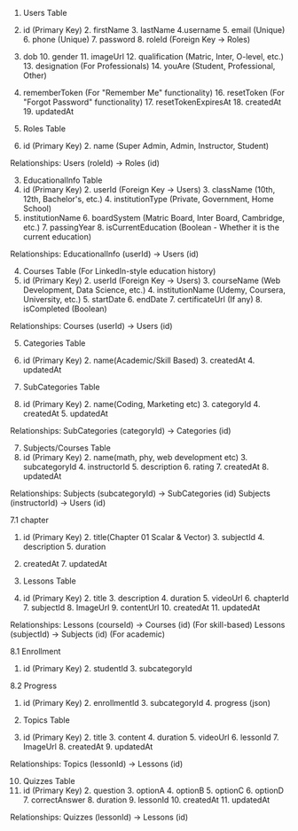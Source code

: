 1. Users Table
1. id (Primary Key)     2. firstName     3. lastName     4.username     5. email (Unique)     6. phone (Unique)     7. password     8. roleId (Foreign Key → Roles)     
9. dob     10. gender     11. imageUrl     12. qualification (Matric, Inter, O-level, etc.)     13. designation (For Professionals)     14. youAre (Student, Professional, Other)     
15. rememberToken (For "Remember Me" functionality)     16. resetToken (For "Forgot Password" functionality)     17. resetTokenExpiresAt     18. createdAt     19. updatedAt

2. Roles Table
1. id (Primary Key)     2. name (Super Admin, Admin, Instructor, Student)

Relationships:
Users (roleId) → Roles (id)

3. EducationalInfo Table
1. id (Primary Key)     2. userId (Foreign Key → Users)     3. className (10th, 12th, Bachelor's, etc.)     4. institutionType (Private, Government, Home School)     
5. institutionName     6. boardSystem (Matric Board, Inter Board, Cambridge, etc.)     7. passingYear     8. isCurrentEducation (Boolean - Whether it is the current education)

Relationships:
EducationalInfo (userId) → Users (id)

4. Courses Table (For LinkedIn-style education history)
1. id (Primary Key)     2. userId (Foreign Key → Users)     3. courseName (Web Development, Data Science, etc.)     4. institutionName (Udemy, Coursera, University, etc.)     5. startDate     6. endDate     7. certificateUrl (If any)     8. isCompleted (Boolean)

Relationships:
Courses (userId) → Users (id)

5. Categories Table
1. id (Primary Key)     2. name(Academic/Skill Based)     3. createdAt     4. updatedAt

6. SubCategories Table
1. id (Primary Key)     2. name(Coding, Marketing etc)     3. categoryId     4. createdAt     5. updatedAt

Relationships:
SubCategories (categoryId) → Categories (id)

7. Subjects/Courses Table
1. id (Primary Key)     2. name(math, phy, web development etc)     3. subcategoryId     4. instructorId     5. description     6. rating     7. createdAt     8. updatedAt

Relationships:
Subjects (subcategoryId) → SubCategories (id)
Subjects (instructorId) → Users (id)

7.1 chapter
1. id (Primary Key)     2. title(Chapter 01 Scalar & Vector)     3. subjectId     4. description     5. duration     
6. createdAt     7. updatedAt


8. Lessons Table
1. id (Primary Key)     2. title     3. description     4. duration     5. videoUrl     6. chapterId     7. subjectId     8. ImageUrl     9. contentUrl     10. createdAt     11. updatedAt

Relationships:
Lessons (courseId) → Courses (id) (For skill-based)
Lessons (subjectId) → Subjects (id) (For academic)


8.1 Enrollment
1. id (Primary Key)     2. studentId     3. subcategoryId

8.2 Progress
1.  id (Primary Key)     2. enrollmentId     3. subcategoryId     4. progress (json)


9. Topics Table
1. id (Primary Key)     2. title     3. content     4. duration     5. videoUrl     6. lessonId     7. ImageUrl     8. createdAt     9. updatedAt

Relationships:
Topics (lessonId) → Lessons (id)


10. Quizzes Table
1. id (Primary Key)     2. question     3. optionA     4. optionB     5. optionC     6. optionD     7. correctAnswer     8. duration     9. lessonId     10. createdAt     11. updatedAt

Relationships:
Quizzes (lessonId) → Lessons (id)